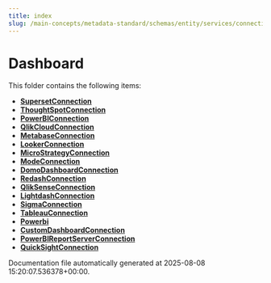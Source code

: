 ```yaml
---
title: index
slug: /main-concepts/metadata-standard/schemas/entity/services/connections/dashboard
---
```


# Dashboard

This folder contains the following items:

- [**SupersetConnection**](/main-concepts/metadata-standard/schemas/entity/services/connections/dashboard/supersetconnection)
- [**ThoughtSpotConnection**](/main-concepts/metadata-standard/schemas/entity/services/connections/dashboard/thoughtspotconnection)
- [**PowerBIConnection**](/main-concepts/metadata-standard/schemas/entity/services/connections/dashboard/powerbiconnection)
- [**QlikCloudConnection**](/main-concepts/metadata-standard/schemas/entity/services/connections/dashboard/qlikcloudconnection)
- [**MetabaseConnection**](/main-concepts/metadata-standard/schemas/entity/services/connections/dashboard/metabaseconnection)
- [**LookerConnection**](/main-concepts/metadata-standard/schemas/entity/services/connections/dashboard/lookerconnection)
- [**MicroStrategyConnection**](/main-concepts/metadata-standard/schemas/entity/services/connections/dashboard/microstrategyconnection)
- [**ModeConnection**](/main-concepts/metadata-standard/schemas/entity/services/connections/dashboard/modeconnection)
- [**DomoDashboardConnection**](/main-concepts/metadata-standard/schemas/entity/services/connections/dashboard/domodashboardconnection)
- [**RedashConnection**](/main-concepts/metadata-standard/schemas/entity/services/connections/dashboard/redashconnection)
- [**QlikSenseConnection**](/main-concepts/metadata-standard/schemas/entity/services/connections/dashboard/qliksenseconnection)
- [**LightdashConnection**](/main-concepts/metadata-standard/schemas/entity/services/connections/dashboard/lightdashconnection)
- [**SigmaConnection**](/main-concepts/metadata-standard/schemas/entity/services/connections/dashboard/sigmaconnection)
- [**TableauConnection**](/main-concepts/metadata-standard/schemas/entity/services/connections/dashboard/tableauconnection)
- [**Powerbi**](/main-concepts/metadata-standard/schemas/entity/services/connections/dashboard/powerbi)
- [**CustomDashboardConnection**](/main-concepts/metadata-standard/schemas/entity/services/connections/dashboard/customdashboardconnection)
- [**PowerBIReportServerConnection**](/main-concepts/metadata-standard/schemas/entity/services/connections/dashboard/powerbireportserverconnection)
- [**QuickSightConnection**](/main-concepts/metadata-standard/schemas/entity/services/connections/dashboard/quicksightconnection)


Documentation file automatically generated at 2025-08-08 15:20:07.536378+00:00.
